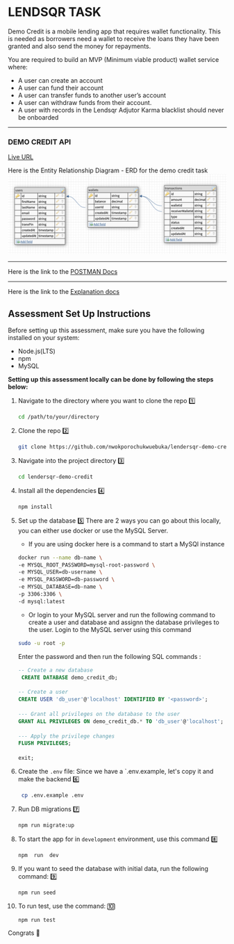 # LENDSQR TASK

Demo Credit is a mobile lending app that requires wallet functionality. This is needed as borrowers need a wallet to receive the loans they have been granted and also send the money for repayments.

You are required to build an MVP (Minimum viable product) wallet service where:

- A user can create an account
- A user can fund their account
- A user can transfer funds to another user’s account
- A user can withdraw funds from their account.
- A user with records in the Lendsqr Adjutor Karma blacklist should never be onboarded

---

### DEMO CREDIT API

[Live URL](https://nwokporo-chukwuebuka-lendsqr-be-test.onrender.com)

Here is the Entity Relationship Diagram - ERD for the demo credit task
![ERD](https://github.com/nwokporochukwuebuka/lendersqr-demo-credit/blob/main/erd.png?raw=true)

---

Here is the link to the [POSTMAN Docs](https://documenter.getpostman.com/view/20124288/2sB2jAa85T)

---

Here is the link to the [Explanation docs](https://docs.google.com/document/d/1Maacb4XwB1f5gwyt7zPJfLs7V5B7vJv9Jxy403LnzUs/edit?usp=sharing)

## Assessment Set Up Instructions

Before setting up this assessment, make sure you have the following installed on your system:

- Node.js(LTS)
- npm
- MySQL

**Setting up this assessment locally can be done by following the steps below:**

1. Navigate to the directory where you want to clone the repo 1️⃣
   ```bash
   cd /path/to/your/directory
   ```
2. Clone the repo 2️⃣
   ```bash
   git clone https://github.com/nwokporochukwuebuka/lendersqr-demo-credit.git
   ```
3. Navigate into the project directory 3️⃣
   ```bash
   cd lendersqr-demo-credit
   ```
4. Install all the dependencies 4️⃣
   ```bash
   npm install
   ```
5. Set up the database 5️⃣
   There are 2 ways you can go about this locally, you can either use docker or use the MySQL Server.

   - If you are using docker here is a command to start a MySQl instance

   ```bash
   docker run --name db-name \
   -e MYSQL_ROOT_PASSWORD=mysql-root-password \
   -e MYSQL_USER=db-username \
   -e MYSQL_PASSWORD=db-password \
   -e MYSQL_DATABASE=db-name \
   -p 3306:3306 \
   -d mysql:latest
   ```

   - Or login to your MySQL server and run the following command to create a user and database and assignn the database privileges to the user.
     Login to the MySQL server using this command

   ```bash
   sudo -u root -p
   ```

   Enter the password and then run the following SQL commands :

   ```sql
   -- Create a new database
    CREATE DATABASE demo_credit_db;

   -- Create a user
   CREATE USER 'db_user'@'localhost' IDENTIFIED BY '<password>';

   --- Grant all privileges on the database to the user
   GRANT ALL PRIVILEGES ON demo_credit_db.* TO 'db_user'@'localhost';

   --- Apply the privilege changes
   FLUSH PRIVILEGES;

   exit;
   ```

6. Create the `.env` file: Since we have a `.env.example, let's copy it and make the backend 6️⃣

   ```bash
    cp .env.example .env
   ```

7. Run DB migrations 7️⃣

   ```bash
   npm run migrate:up
   ```

8. To start the app for in `development` environment, use this command 8️⃣

   ```bash
   npm  run  dev
   ```

9. If you want to seed the database with initial data, run the following command: 9️⃣

   ```bash
   npm run seed
   ```

10. To run test, use the command: 🔟
    ```bash
    npm run test
    ```

Congrats 🎉
